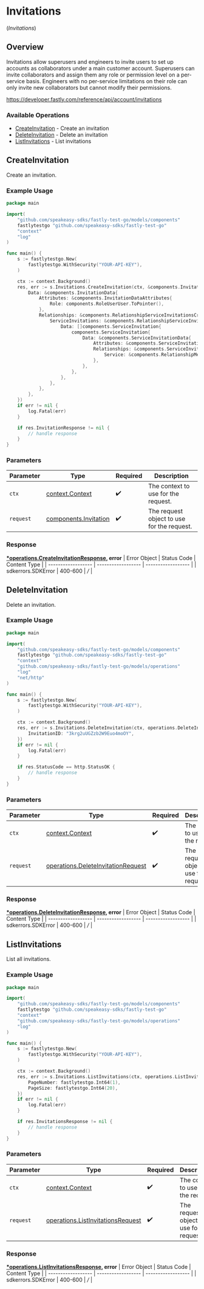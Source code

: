# Invitations
(*Invitations*)

## Overview

Invitations allow superusers and engineers to invite users to set up accounts as collaborators under a main customer account. Superusers can invite collaborators and assign them any role or permission level on a per-service basis. Engineers with no per-service limitations on their role can only invite new collaborators but cannot modify their permissions.

<https://developer.fastly.com/reference/api/account/invitations>
### Available Operations

* [CreateInvitation](#createinvitation) - Create an invitation
* [DeleteInvitation](#deleteinvitation) - Delete an invitation
* [ListInvitations](#listinvitations) - List invitations

## CreateInvitation

Create an invitation.

### Example Usage

```go
package main

import(
	"github.com/speakeasy-sdks/fastly-test-go/models/components"
	fastlytestgo "github.com/speakeasy-sdks/fastly-test-go"
	"context"
	"log"
)

func main() {
    s := fastlytestgo.New(
        fastlytestgo.WithSecurity("YOUR-API-KEY"),
    )

    ctx := context.Background()
    res, err := s.Invitations.CreateInvitation(ctx, &components.Invitation{
        Data: &components.InvitationData{
            Attributes: &components.InvitationDataAttributes{
                Role: components.RoleUserUser.ToPointer(),
            },
            Relationships: &components.RelationshipServiceInvitationsCreate{
                ServiceInvitations: &components.RelationshipServiceInvitationsCreateServiceInvitations{
                    Data: []components.ServiceInvitation{
                        components.ServiceInvitation{
                            Data: &components.ServiceInvitationData{
                                Attributes: &components.ServiceInvitationDataAttributes{},
                                Relationships: &components.ServiceInvitationDataRelationships{
                                    Service: &components.RelationshipMemberServiceInput{},
                                },
                            },
                        },
                    },
                },
            },
        },
    })
    if err != nil {
        log.Fatal(err)
    }

    if res.InvitationResponse != nil {
        // handle response
    }
}
```

### Parameters

| Parameter                                                      | Type                                                           | Required                                                       | Description                                                    |
| -------------------------------------------------------------- | -------------------------------------------------------------- | -------------------------------------------------------------- | -------------------------------------------------------------- |
| `ctx`                                                          | [context.Context](https://pkg.go.dev/context#Context)          | :heavy_check_mark:                                             | The context to use for the request.                            |
| `request`                                                      | [components.Invitation](../../models/components/invitation.md) | :heavy_check_mark:                                             | The request object to use for the request.                     |


### Response

**[*operations.CreateInvitationResponse](../../models/operations/createinvitationresponse.md), error**
| Error Object       | Status Code        | Content Type       |
| ------------------ | ------------------ | ------------------ |
| sdkerrors.SDKError | 400-600            | */*                |

## DeleteInvitation

Delete an invitation.

### Example Usage

```go
package main

import(
	"github.com/speakeasy-sdks/fastly-test-go/models/components"
	fastlytestgo "github.com/speakeasy-sdks/fastly-test-go"
	"context"
	"github.com/speakeasy-sdks/fastly-test-go/models/operations"
	"log"
	"net/http"
)

func main() {
    s := fastlytestgo.New(
        fastlytestgo.WithSecurity("YOUR-API-KEY"),
    )

    ctx := context.Background()
    res, err := s.Invitations.DeleteInvitation(ctx, operations.DeleteInvitationRequest{
        InvitationID: "3krg2uUGZzb2W9Euo4moOY",
    })
    if err != nil {
        log.Fatal(err)
    }

    if res.StatusCode == http.StatusOK {
        // handle response
    }
}
```

### Parameters

| Parameter                                                                                | Type                                                                                     | Required                                                                                 | Description                                                                              |
| ---------------------------------------------------------------------------------------- | ---------------------------------------------------------------------------------------- | ---------------------------------------------------------------------------------------- | ---------------------------------------------------------------------------------------- |
| `ctx`                                                                                    | [context.Context](https://pkg.go.dev/context#Context)                                    | :heavy_check_mark:                                                                       | The context to use for the request.                                                      |
| `request`                                                                                | [operations.DeleteInvitationRequest](../../models/operations/deleteinvitationrequest.md) | :heavy_check_mark:                                                                       | The request object to use for the request.                                               |


### Response

**[*operations.DeleteInvitationResponse](../../models/operations/deleteinvitationresponse.md), error**
| Error Object       | Status Code        | Content Type       |
| ------------------ | ------------------ | ------------------ |
| sdkerrors.SDKError | 400-600            | */*                |

## ListInvitations

List all invitations.

### Example Usage

```go
package main

import(
	"github.com/speakeasy-sdks/fastly-test-go/models/components"
	fastlytestgo "github.com/speakeasy-sdks/fastly-test-go"
	"context"
	"github.com/speakeasy-sdks/fastly-test-go/models/operations"
	"log"
)

func main() {
    s := fastlytestgo.New(
        fastlytestgo.WithSecurity("YOUR-API-KEY"),
    )

    ctx := context.Background()
    res, err := s.Invitations.ListInvitations(ctx, operations.ListInvitationsRequest{
        PageNumber: fastlytestgo.Int64(1),
        PageSize: fastlytestgo.Int64(20),
    })
    if err != nil {
        log.Fatal(err)
    }

    if res.InvitationsResponse != nil {
        // handle response
    }
}
```

### Parameters

| Parameter                                                                              | Type                                                                                   | Required                                                                               | Description                                                                            |
| -------------------------------------------------------------------------------------- | -------------------------------------------------------------------------------------- | -------------------------------------------------------------------------------------- | -------------------------------------------------------------------------------------- |
| `ctx`                                                                                  | [context.Context](https://pkg.go.dev/context#Context)                                  | :heavy_check_mark:                                                                     | The context to use for the request.                                                    |
| `request`                                                                              | [operations.ListInvitationsRequest](../../models/operations/listinvitationsrequest.md) | :heavy_check_mark:                                                                     | The request object to use for the request.                                             |


### Response

**[*operations.ListInvitationsResponse](../../models/operations/listinvitationsresponse.md), error**
| Error Object       | Status Code        | Content Type       |
| ------------------ | ------------------ | ------------------ |
| sdkerrors.SDKError | 400-600            | */*                |

